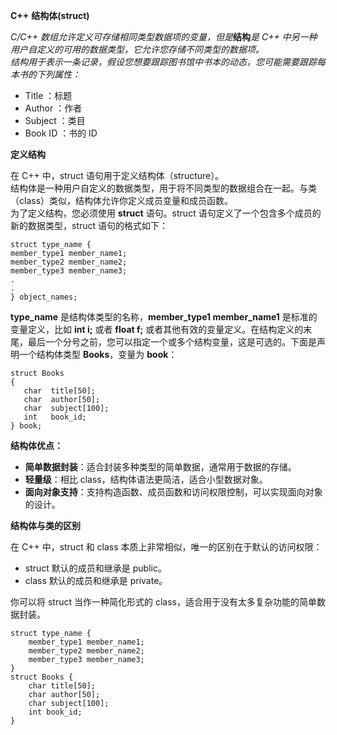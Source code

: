 **C++** **结构体(struct)**  

_C/C++ 数组允许定义可存储相同类型数据项的变量，但是_**结构**_是 C++ 中另一种用户自定义的可用的数据类型，它允许您存储不同类型的数据项。_  
_结构用于表示一条记录，假设您想要跟踪图书馆中书本的动态，您可能需要跟踪每本书的下列属性：_

- Title ：标题
- Author ：作者
- Subject ：类目
- Book ID ：书的 ID 

**定义结构**  

在 C++ 中，struct 语句用于定义结构体（structure）。  
结构体是一种用户自定义的数据类型，用于将不同类型的数据组合在一起。与类（class）类似，结构体允许你定义成员变量和成员函数。  
为了定义结构，您必须使用 **struct** 语句。struct 语句定义了一个包含多个成员的新的数据类型，struct 语句的格式如下：  
```
struct type_name {
member_type1 member_name1;
member_type2 member_name2;
member_type3 member_name3;
.
.
} object_names;
```
**type_name** 是结构体类型的名称，**member_type1 member_name1** 是标准的变量定义，比如 **int i;** 或者 **float f;** 或者其他有效的变量定义。在结构定义的末尾，最后一个分号之前，您可以指定一个或多个结构变量，这是可选的。下面是声明一个结构体类型 **Books**，变量为 **book**：  
```
struct Books
{
   char  title[50];
   char  author[50];
   char  subject[100];
   int   book_id;
} book;
```
**结构体优点：**

- **简单数据封装**：适合封装多种类型的简单数据，通常用于数据的存储。
- **轻量级**：相比 class，结构体语法更简洁，适合小型数据对象。
- **面向对象支持**：支持构造函数、成员函数和访问权限控制，可以实现面向对象的设计。 

**结构体与类的区别**  

在 C++ 中，struct 和 class 本质上非常相似，唯一的区别在于默认的访问权限：

- struct 默认的成员和继承是 public。
- class 默认的成员和继承是 private。

你可以将 struct 当作一种简化形式的 class，适合用于没有太多复杂功能的简单数据封装。
```
struct type_name {  
	member_type1 member_name1;  
	member_type2 member_name2;  
	member_type3 member_name3;  
}
struct Books {  
	char title[50];  
	char author[50];  
	char subject[100];  
	int book_id;
}
```